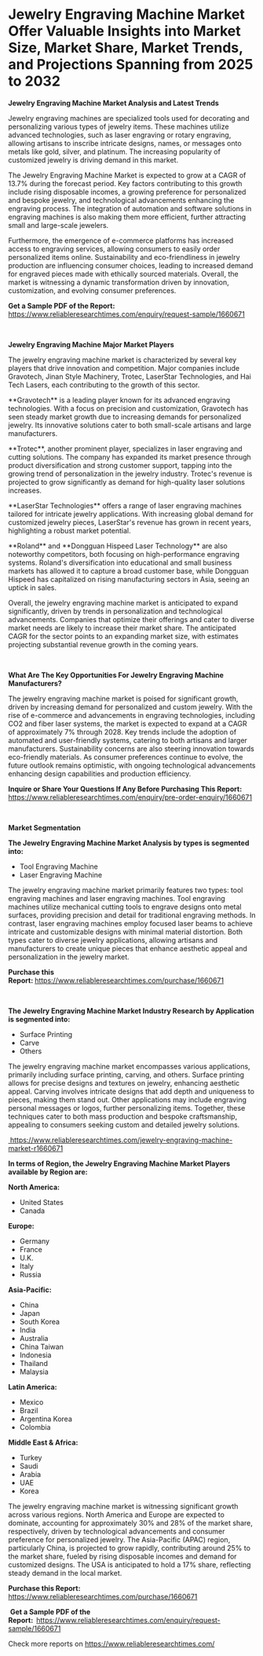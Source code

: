 <p><h1>Jewelry Engraving Machine Market Offer Valuable Insights into Market Size, Market Share, Market Trends, and Projections Spanning from 2025 to 2032</h1></p><p><strong>Jewelry Engraving Machine Market Analysis and Latest Trends</strong></p>
<p><p>Jewelry engraving machines are specialized tools used for decorating and personalizing various types of jewelry items. These machines utilize advanced technologies, such as laser engraving or rotary engraving, allowing artisans to inscribe intricate designs, names, or messages onto metals like gold, silver, and platinum. The increasing popularity of customized jewelry is driving demand in this market.</p><p>The Jewelry Engraving Machine Market is expected to grow at a CAGR of 13.7% during the forecast period. Key factors contributing to this growth include rising disposable incomes, a growing preference for personalized and bespoke jewelry, and technological advancements enhancing the engraving process. The integration of automation and software solutions in engraving machines is also making them more efficient, further attracting small and large-scale jewelers.</p><p>Furthermore, the emergence of e-commerce platforms has increased access to engraving services, allowing consumers to easily order personalized items online. Sustainability and eco-friendliness in jewelry production are influencing consumer choices, leading to increased demand for engraved pieces made with ethically sourced materials. Overall, the market is witnessing a dynamic transformation driven by innovation, customization, and evolving consumer preferences.</p></p>
<p><strong>Get a Sample PDF of the Report:&nbsp;</strong> <a href="https://www.reliableresearchtimes.com/enquiry/request-sample/1660671?utm_campaign=3070&utm_medium=2&utm_source=Github&utm_content=ia&utm_term=10042025&utm_id=jewelry-engraving-machine">https://www.reliableresearchtimes.com/enquiry/request-sample/1660671</a></p>
<p>&nbsp;</p>
<p><strong>Jewelry Engraving Machine Major Market Players</strong></p>
<p><p>The jewelry engraving machine market is characterized by several key players that drive innovation and competition. Major companies include Gravotech, Jinan Style Machinery, Trotec, LaserStar Technologies, and Hai Tech Lasers, each contributing to the growth of this sector.</p><p>**Gravotech** is a leading player known for its advanced engraving technologies. With a focus on precision and customization, Gravotech has seen steady market growth due to increasing demands for personalized jewelry. Its innovative solutions cater to both small-scale artisans and large manufacturers.</p><p>**Trotec**, another prominent player, specializes in laser engraving and cutting solutions. The company has expanded its market presence through product diversification and strong customer support, tapping into the growing trend of personalization in the jewelry industry. Trotec's revenue is projected to grow significantly as demand for high-quality laser solutions increases.</p><p>**LaserStar Technologies** offers a range of laser engraving machines tailored for intricate jewelry applications. With increasing global demand for customized jewelry pieces, LaserStar's revenue has grown in recent years, highlighting a robust market potential.</p><p>**Roland** and **Dongguan Hispeed Laser Technology** are also noteworthy competitors, both focusing on high-performance engraving systems. Roland's diversification into educational and small business markets has allowed it to capture a broad customer base, while Dongguan Hispeed has capitalized on rising manufacturing sectors in Asia, seeing an uptick in sales.</p><p>Overall, the jewelry engraving machine market is anticipated to expand significantly, driven by trends in personalization and technological advancements. Companies that optimize their offerings and cater to diverse market needs are likely to increase their market share. The anticipated CAGR for the sector points to an expanding market size, with estimates projecting substantial revenue growth in the coming years.</p></p>
<p>&nbsp;</p>
<p><strong>What Are The Key Opportunities For Jewelry Engraving Machine Manufacturers?</strong></p>
<p><p>The jewelry engraving machine market is poised for significant growth, driven by increasing demand for personalized and custom jewelry. With the rise of e-commerce and advancements in engraving technologies, including CO2 and fiber laser systems, the market is expected to expand at a CAGR of approximately 7% through 2028. Key trends include the adoption of automated and user-friendly systems, catering to both artisans and larger manufacturers. Sustainability concerns are also steering innovation towards eco-friendly materials. As consumer preferences continue to evolve, the future outlook remains optimistic, with ongoing technological advancements enhancing design capabilities and production efficiency.</p></p>
<p><strong>Inquire or Share Your Questions If Any Before Purchasing This Report:</strong> <a href="https://www.reliableresearchtimes.com/enquiry/pre-order-enquiry/1660671?utm_campaign=3070&utm_medium=2&utm_source=Github&utm_content=ia&utm_term=10042025&utm_id=jewelry-engraving-machine">https://www.reliableresearchtimes.com/enquiry/pre-order-enquiry/1660671</a></p>
<p>&nbsp;</p>
<p><strong>Market Segmentation</strong></p>
<p><strong>The Jewelry Engraving Machine Market Analysis by types is segmented into:</strong></p>
<p><ul><li>Tool Engraving Machine</li><li>Laser Engraving Machine</li></ul></p>
<p><p>The jewelry engraving machine market primarily features two types: tool engraving machines and laser engraving machines. Tool engraving machines utilize mechanical cutting tools to engrave designs onto metal surfaces, providing precision and detail for traditional engraving methods. In contrast, laser engraving machines employ focused laser beams to achieve intricate and customizable designs with minimal material distortion. Both types cater to diverse jewelry applications, allowing artisans and manufacturers to create unique pieces that enhance aesthetic appeal and personalization in the jewelry market.</p></p>
<p><strong>Purchase this Report:&nbsp;</strong><a href="https://www.reliableresearchtimes.com/purchase/1660671?utm_campaign=3070&utm_medium=2&utm_source=Github&utm_content=ia&utm_term=10042025&utm_id=jewelry-engraving-machine">https://www.reliableresearchtimes.com/purchase/1660671</a></p>
<p>&nbsp;</p>
<p><strong>The Jewelry Engraving Machine Market Industry Research by Application is segmented into:</strong></p>
<p><ul><li>Surface Printing</li><li>Carve</li><li>Others</li></ul></p>
<p><p>The jewelry engraving machine market encompasses various applications, primarily including surface printing, carving, and others. Surface printing allows for precise designs and textures on jewelry, enhancing aesthetic appeal. Carving involves intricate designs that add depth and uniqueness to pieces, making them stand out. Other applications may include engraving personal messages or logos, further personalizing items. Together, these techniques cater to both mass production and bespoke craftsmanship, appealing to consumers seeking custom and detailed jewelry solutions.</p></p>
<p><a href="https://www.reliableresearchtimes.com/jewelry-engraving-machine-market-r1660671?utm_campaign=3070&utm_medium=2&utm_source=Github&utm_content=ia&utm_term=10042025&utm_id=jewelry-engraving-machine">&nbsp;https://www.reliableresearchtimes.com/jewelry-engraving-machine-market-r1660671</a></p>
<p><strong>In terms of Region, the Jewelry Engraving Machine Market Players available by Region are:</strong></p>
<p>
    <p> <strong> North America: </strong>
        <ul>
            <li>United States</li>
            <li>Canada</li>
        </ul>
        </p> 
    <p> <strong> Europe: </strong>
        <ul>
            <li>Germany</li>
            <li>France</li>
            <li>U.K.</li>
            <li>Italy</li>
            <li>Russia</li>
        </ul>
        </p> 
    <p> <strong> Asia-Pacific: </strong>
        <ul>
            <li>China</li>
            <li>Japan</li>
            <li>South Korea</li>
            <li>India</li>
            <li>Australia</li>
            <li>China Taiwan</li>
            <li>Indonesia</li>
            <li>Thailand</li>
            <li>Malaysia</li>
        </ul>
        </p> 
    <p> <strong> Latin America: </strong>
        <ul>
            <li>Mexico</li>
            <li>Brazil</li>
            <li>Argentina Korea</li>
            <li>Colombia</li>
        </ul>
        </p> 
    <p> <strong> Middle East & Africa: </strong>
        <ul>
            <li>Turkey</li>
            <li>Saudi</li>
            <li>Arabia</li>
            <li>UAE</li>
            <li>Korea</li>
        </ul>
    </p>
    </p>
<p><p>The jewelry engraving machine market is witnessing significant growth across various regions. North America and Europe are expected to dominate, accounting for approximately 30% and 28% of the market share, respectively, driven by technological advancements and consumer preference for personalized jewelry. The Asia-Pacific (APAC) region, particularly China, is projected to grow rapidly, contributing around 25% to the market share, fueled by rising disposable incomes and demand for customized designs. The USA is anticipated to hold a 17% share, reflecting steady demand in the local market.</p></p>
<p><strong>Purchase this Report: </strong><a href="https://www.reliableresearchtimes.com/purchase/1660671?utm_campaign=3070&utm_medium=2&utm_source=Github&utm_content=ia&utm_term=10042025&utm_id=jewelry-engraving-machine">https://www.reliableresearchtimes.com/purchase/1660671</a></p>
<p>&nbsp;<strong>Get a Sample PDF of the Report:&nbsp;&nbsp;</strong><a href="https://www.reliableresearchtimes.com/enquiry/request-sample/1660671?utm_campaign=3070&utm_medium=2&utm_source=Github&utm_content=ia&utm_term=10042025&utm_id=jewelry-engraving-machine">https://www.reliableresearchtimes.com/enquiry/request-sample/1660671</a></p>
<p><strong></strong></p>
<p>Check more reports on <a href="https://www.reliableresearchtimes.com/?utm_campaign=3070&utm_medium=2&utm_source=Github&utm_content=ia&utm_term=10042025&utm_id=jewelry-engraving-machine">https://www.reliableresearchtimes.com/</a></p>